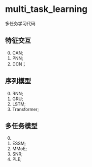 # multi_task_learning
多任务学习代码

## 特征交互
0. CAN;
1. PNN;
2. DCN；


## 序列模型
0. RNN;
1. GRU;
2. LSTM;
3. Transformer;


## 多任务模型
0. 
1. ESSM;
2. MMoE;
3. SNR;
4. PLE;
